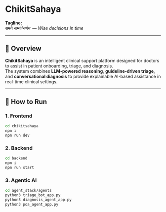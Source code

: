# ChikitSahaya

**Tagline:**  
समये सम्यग्निर्णयः — *Wise decisions in time*

---

## 📌 Overview

**ChikitSahaya** is an intelligent clinical support platform designed for doctors to assist in patient onboarding, triage, and diagnosis.  
The system combines **LLM-powered reasoning**, **guideline-driven triage**, and **conversational diagnosis** to provide explainable AI-based assistance in real-time clinical settings.

---

## 🚀 How to Run

### 1. Frontend
```bash
cd chikitsahaya
npm i
npm run dev
```

### 2. Backend
```bash
cd backend
npm i
npm run start
```

### 3. Agentic AI
```bash
cd agent_stack/agents
python3 triage_bot_app.py
python3 diagnosis_agent_app.py
python3 poa_agent_app.py
```